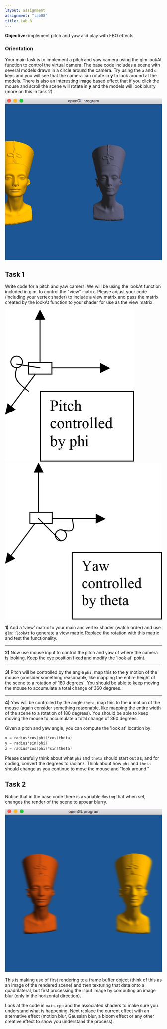 ```yaml
---
layout: assignment
assignment: "lab08"
title: Lab 8
---
```


**Objective:**  implement pitch and yaw and play with FBO effects.

### Orientation

Your main task is to implement a pitch and yaw camera using the glm lookAt function to control the virtual camera.
The base code includes a scene with several models drawn in a circle around the camera.
Try using the `a` and `d` keys and you will see that the camera can rotate in **y** to look around at the models.
There is also an interesting image based effect that if you click the mouse and scroll the scene will rotate in **y**
and the models will look blurry (more on this in task 2).

![Lab 8 Figure 3](lab8_3.png)



## Task 1

Write code for a pitch and yaw camera.
We will be using the lookAt function included in glm, to control the "view" matrix.
Please adjust your code (including your vertex shader) to include a view matrix and
pass the matrix created by the lookAt function to your shader for use as the view matrix.

<div class="row">
  <div class="col-sm-6">
    <img src="lab8_1.png" alt="Lab 8 Figure 1" class="img-thumbnail" />
  </div>
  <div class="col-sm-6">
    <img src="lab8_2.png" alt="Lab 8 Figure 2" class="img-thumbnail" />
  </div>
</div>

**1)**
Add a ‘view’ matrix to your main and vertex shader (watch order) and use `glm::lookAt` to generate a view matrix.
Replace the rotation with this matrix and test the functionality.

---

**2)**
Now use mouse input to control the pitch and yaw of where the camera is looking.
Keep the eye position fixed and modify the 'look at' point.

---

**3)**
Pitch will be controlled by the angle `phi`, map this to the **y** motion of the mouse
(consider something reasonable, like mapping the entire height of the scene to a rotation of 180 degrees).
You should be able to keep moving the mouse to accumulate a total change of 360 degrees.

---

**4)**
Yaw will be controlled by the angle `theta`, map this to the **x** motion of the mouse
(again consider something reasonable, like mapping the entire width of the scene to a rotation of 180 degrees).
You should be able to keep moving the mouse to accumulate a total change of 360 degrees.

Given a pitch and yaw angle, you can compute the 'look at' location by:

```cpp
x = radius*cos(phi)*cos(theta)
y = radius*sin(phi)
z = radius*cos(phi)*sin(theta)
```

Please carefully think about what `phi` and `theta` should start out as,
and for coding, convert the degrees to radians.
Think about how `phi` and `theta` should change as you continue to move the mouse and "look around."



## Task 2

Notice that in the base code there is a variable `Moving` that when set,
changes the render of the scene to appear blurry.

![Lab 8 Figure 4](lab8_4.png)

This is making use of first rendering to a frame buffer object (think of this as an image of the rendered scene)
and then texturing that data onto a quadrilateral,
but first processing the input image by computing an image blur (only in the horizontal direction).

Look at the code in `main.cpp` and the associated shaders to make sure you understand what is happening.
Next replace the current effect with an alternative effect
(motion blur, Gaussian blur, a bloom effect or any other creative effect to show you understand the process).
